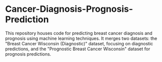 # Cancer-Diagnosis-Prognosis-Prediction
This repository houses code for predicting breast cancer diagnosis and prognosis using machine learning techniques. It merges two datasets: the "Breast Cancer Wisconsin (Diagnostic)" dataset, focusing on diagnostic predictions, and the "Prognostic Breast Cancer Wisconsin" dataset for prognosis predictions.
